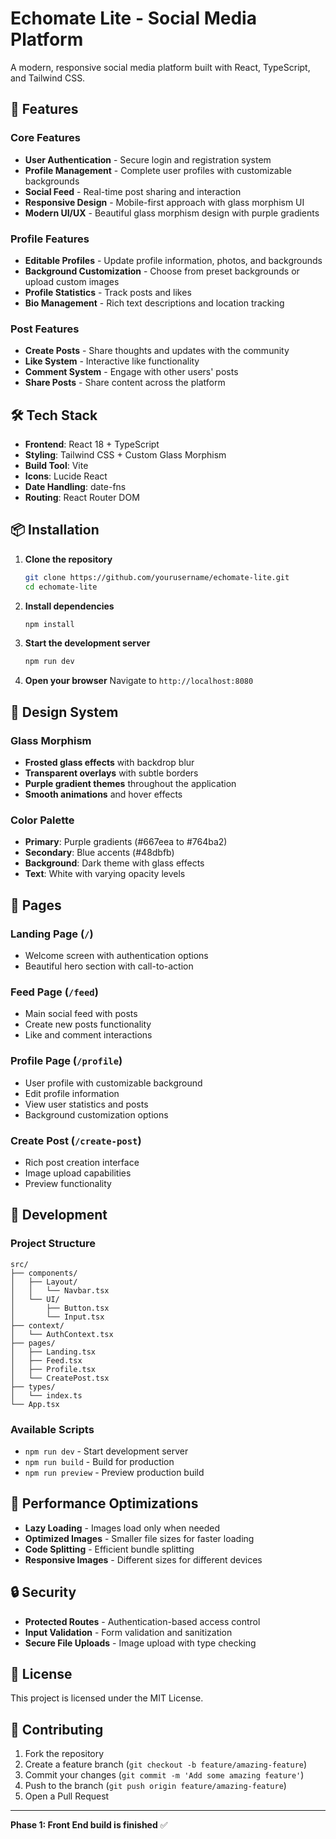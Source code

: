 # Echomate Lite - Social Media Platform

A modern, responsive social media platform built with React, TypeScript, and Tailwind CSS.

## 🚀 Features

### Core Features
- **User Authentication** - Secure login and registration system
- **Profile Management** - Complete user profiles with customizable backgrounds
- **Social Feed** - Real-time post sharing and interaction
- **Responsive Design** - Mobile-first approach with glass morphism UI
- **Modern UI/UX** - Beautiful glass morphism design with purple gradients

### Profile Features
- **Editable Profiles** - Update profile information, photos, and backgrounds
- **Background Customization** - Choose from preset backgrounds or upload custom images
- **Profile Statistics** - Track posts and likes
- **Bio Management** - Rich text descriptions and location tracking

### Post Features
- **Create Posts** - Share thoughts and updates with the community
- **Like System** - Interactive like functionality
- **Comment System** - Engage with other users' posts
- **Share Posts** - Share content across the platform

## 🛠️ Tech Stack

- **Frontend**: React 18 + TypeScript
- **Styling**: Tailwind CSS + Custom Glass Morphism
- **Build Tool**: Vite
- **Icons**: Lucide React
- **Date Handling**: date-fns
- **Routing**: React Router DOM

## 📦 Installation

1. **Clone the repository**
   ```bash
   git clone https://github.com/yourusername/echomate-lite.git
   cd echomate-lite
   ```

2. **Install dependencies**
   ```bash
   npm install
   ```

3. **Start the development server**
   ```bash
   npm run dev
   ```

4. **Open your browser**
   Navigate to `http://localhost:8080`

## 🎨 Design System

### Glass Morphism
- **Frosted glass effects** with backdrop blur
- **Transparent overlays** with subtle borders
- **Purple gradient themes** throughout the application
- **Smooth animations** and hover effects

### Color Palette
- **Primary**: Purple gradients (#667eea to #764ba2)
- **Secondary**: Blue accents (#48dbfb)
- **Background**: Dark theme with glass effects
- **Text**: White with varying opacity levels

## 📱 Pages

### Landing Page (`/`)
- Welcome screen with authentication options
- Beautiful hero section with call-to-action

### Feed Page (`/feed`)
- Main social feed with posts
- Create new posts functionality
- Like and comment interactions

### Profile Page (`/profile`)
- User profile with customizable background
- Edit profile information
- View user statistics and posts
- Background customization options

### Create Post (`/create-post`)
- Rich post creation interface
- Image upload capabilities
- Preview functionality

## 🔧 Development

### Project Structure
```
src/
├── components/
│   ├── Layout/
│   │   └── Navbar.tsx
│   └── UI/
│       ├── Button.tsx
│       └── Input.tsx
├── context/
│   └── AuthContext.tsx
├── pages/
│   ├── Landing.tsx
│   ├── Feed.tsx
│   ├── Profile.tsx
│   └── CreatePost.tsx
├── types/
│   └── index.ts
└── App.tsx
```

### Available Scripts
- `npm run dev` - Start development server
- `npm run build` - Build for production
- `npm run preview` - Preview production build

## 🎯 Performance Optimizations

- **Lazy Loading** - Images load only when needed
- **Optimized Images** - Smaller file sizes for faster loading
- **Code Splitting** - Efficient bundle splitting
- **Responsive Images** - Different sizes for different devices

## 🔒 Security

- **Protected Routes** - Authentication-based access control
- **Input Validation** - Form validation and sanitization
- **Secure File Uploads** - Image upload with type checking

## 📄 License

This project is licensed under the MIT License.

## 🤝 Contributing

1. Fork the repository
2. Create a feature branch (`git checkout -b feature/amazing-feature`)
3. Commit your changes (`git commit -m 'Add some amazing feature'`)
4. Push to the branch (`git push origin feature/amazing-feature`)
5. Open a Pull Request

---

**Phase 1: Front End build is finished** ✅ 
